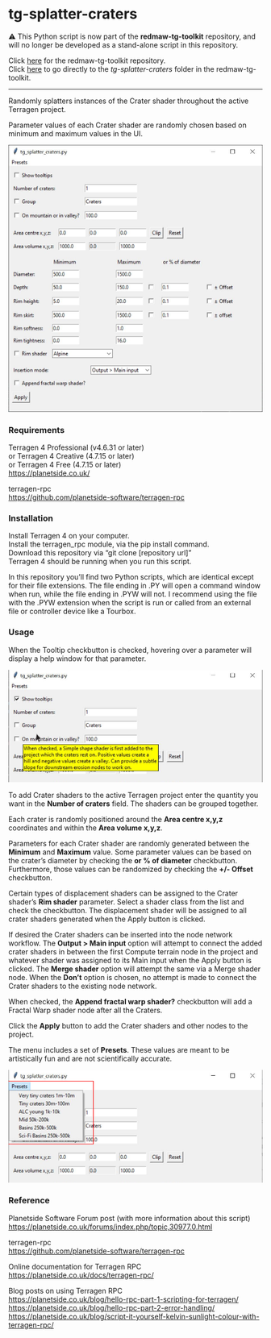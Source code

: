 # tg-splatter-craters
&#9888; This Python script is now part of the <b>redmaw-tg-toolkit</b> repository, and will no longer be developed as a stand-alone script in this repository.

Click [here](https://github.com/RedMawVFX/redmaw-tg-toolkit) for the redmaw-tg-toolkit repository.<br> 
Click [here](https://github.com/RedMawVFX/redmaw-tg-toolkit/tree/main/scripts/tg-add-random-cloud) to go directly to the <i>tg-splatter-craters</i> folder in the redmaw-tg-toolkit.
<hr>
Randomly splatters instances of the Crater shader throughout the active Terragen project.

Parameter values of each Crater shader are randomly chosen based on minimum and maximum values in the UI.

![tg_splatter_craters UI](/images/tg_splatter_craters_gui.jpg)

### Requirements
Terragen 4 Professional (v4.6.31 or later) <br>
or Terragen 4 Creative (4.7.15 or later) <br>
or Terragen 4 Free (4.7.15 or later) <br>
https://planetside.co.uk/

terragen-rpc <br>
https://github.com/planetside-software/terragen-rpc

### Installation
Install Terragen 4 on your computer. <br>
Install the terragen_rpc module, via the pip install command. <br>
Download this repository via “git clone [repository url]” <br>
Terragen 4 should be running when you run this script. <br>

In this repository you’ll find two Python scripts, which are identical except for their file extensions.  The file ending in .PY will open a command window when run, while the file ending in .PYW will not.  I recommend using the file with the .PYW extension when the script is run or called from an external file or controller device like a Tourbox.

### Usage
When the Tooltip checkbutton is checked, hovering over a parameter will display a help window for that parameter.

![tg_splatter_craters Tooltips](/images/tg_splatter_craters_tooltips.jpg)

To add Crater shaders to the active Terragen project enter the quantity you want in the <b>Number of craters</b> field.  The shaders can be grouped together.

Each crater is randomly positioned around the <b>Area centre x,y,z</b> coordinates and within the <b>Area volume x,y,z</b>.

Parameters for each Crater shader are randomly generated between the <b>Minimum</b> and <b>Maximum</b> value. Some parameter values can be based on the crater’s diameter by checking the <b>or % of diameter</b> checkbutton. Furthermore, those values can be randomized by checking the <b>+/- Offset</b> checkbutton.

Certain types of displacement shaders can be assigned to the Crater shader’s <b>Rim shader</b> parameter.  Select a shader class from the list and check the checkbutton.  The displacement shader will be assigned to all crater shaders generated when the Apply button is clicked.

If desired the Crater shaders can be inserted into the node network workflow. The <b>Output > Main input</b> option will attempt to connect the added crater shaders in between the first Compute terrain node in the project and whatever shader was assigned to its Main input when the Apply button is clicked.  The <b>Merge shader</b> option will attempt the same via a Merge shader node.  When the <b>Don’t</b> option is chosen, no attempt is made to connect the Crater shaders to the existing node network.

When checked, the <b>Append fractal warp shader?</b> checkbutton will add a Fractal Warp shader node after all the Craters.  

Click the <b>Apply</b> button to add the Crater shaders and other nodes to the project.

The menu includes a set of <b>Presets</b>. These values are meant to be artistically fun and are not scientifically accurate.  

![tg_splatter_craters Presets](/images/tg_splatter_craters_presets.jpg)

### Reference
Planetside Software Forum post (with more information about this script) <br>
https://planetside.co.uk/forums/index.php/topic,30977.0.html <br>

terragen-rpc <br>
https://github.com/planetside-software/terragen-rpc

Online documentation for Terragen RPC <br>
https://planetside.co.uk/docs/terragen-rpc/

Blog posts on using Terragen RPC <br>
https://planetside.co.uk/blog/hello-rpc-part-1-scripting-for-terragen/ <br>
https://planetside.co.uk/blog/hello-rpc-part-2-error-handling/ <br>
https://planetside.co.uk/blog/script-it-yourself-kelvin-sunlight-colour-with-terragen-rpc/



